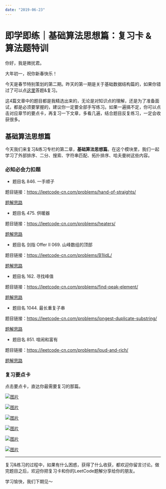 ```yaml
---
date: "2019-06-23"
---  
```

      
# 即学即练｜基础算法思想篇：复习卡 & 算法题特训
你好，我是微扰君。

大年初一，祝你新春快乐！

今天是春节特别策划的第二期。昨天的第一期是关于基础数据结构篇的，如果你错过了可以点[这里](https://time.geekbang.org/column/article/483263)答题\&复习。

这4篇文章中的题目都是我精选出来的，无论是对知识点的理解，还是为了准备面试，都是必须要掌握的，建议你一定要全部手写练习。如果一遍搞不定，你可以点击对应章节的要点卡，再复习一下文章，多看几遍，结合题目反复练习，一定会收获很多。

## 基础算法思想篇

今天我们来复习\&练习专栏的第二章，**基础算法思想篇**。在这个模块里，我们一起学习了外部排序、二分、搜索、字符串匹配、拓扑排序、哈夫曼树这些内容。

### 必知必会力扣题

* 题目名 846. 一手顺子

题目链接：<https://leetcode-cn.com/problems/hand-of-straights/>

[题解思路](https://leetcode-cn.com/problems/hand-of-straights/solution/wei-rao-li-lun-mo-ni-dui-ha-xi-ji-shu-by-5qhn/)

* 题目名 475. 供暖器

题目链接：<https://leetcode-cn.com/problems/heaters/>

[题解思路](https://leetcode-cn.com/problems/heaters/solution/wei-rao-li-lun-pai-xu-shuang-zhi-zhen-ta-lhp6/)

* 题目名 剑指 Offer II 069. 山峰数组的顶部

题目链接：<https://leetcode-cn.com/problems/B1IidL/>

[题解思路](https://leetcode-cn.com/problems/B1IidL/solution/wei-rao-li-lun-kan-dao-logn-jiu-shi-er-f-csom/)

* 题目名 162. 寻找峰值

题目链接：<https://leetcode-cn.com/problems/find-peak-element/>

<!-- [[[read_end]]] -->

[题解思路](https://leetcode-cn.com/problems/find-peak-element/solution/wei-rao-li-lun-er-fen-sou-suo-yue-guo-sh-7sk6/)

* 题目名 1044. 最长重复子串

题目链接：<https://leetcode-cn.com/problems/longest-duplicate-substring/>

[题解思路](https://leetcode-cn.com/problems/longest-duplicate-substring/solution/wei-rao-li-lun-rabin-karp-er-fen-sou-suo-3c22/)

* 题目名 851. 喧闹和富有

题目链接：<https://leetcode-cn.com/problems/loud-and-rich/>

[题解思路](https://leetcode-cn.com/problems/loud-and-rich/solution/wei-rao-li-lun-dfsji-yi-hua-sou-suo-ying-xukd/)

### 复习要点卡

点击要点卡，直达你最需要复习的那篇。

[![图片](./httpsstatic001geekbangorgresourceimage2fbe2f7dd9yy0e7821a85b92af739b172ebe.jpg)](https://time.geekbang.org/column/article/472750)

[![图片](./httpsstatic001geekbangorgresourceimagecb30cbeb20f595e0bcaf2fe565f19c5a0d30.jpg)](https://time.geekbang.org/column/article/473255)

[![图片](./httpsstatic001geekbangorgresourceimage011901c531fd691d9cf7f12873dcdc26ab19.jpg)](https://time.geekbang.org/column/article/474363)

[![图片](./httpsstatic001geekbangorgresourceimaged45dd456ac686e35f51b5yy9dff53f97185d.jpg)](https://time.geekbang.org/column/article/474446)

[![图片](./httpsstatic001geekbangorgresourceimagea6f1a67e460a6f099dacb85ed9fb614c36f1.jpg)](https://time.geekbang.org/column/article/475478)

[![图片](./httpsstatic001geekbangorgresourceimage1ce81ca8bf14690c306c1c1fea32396906e8.jpg)](https://time.geekbang.org/column/article/476001)

* * *

复习\&练习的过程中，如果有什么困惑，获得了什么收获，都欢迎你留言讨论。做完题目之后，欢迎你把复习卡和你的LeetCode题解分享给你的朋友。

学习愉快，我们下期见～